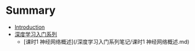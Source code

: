 # Summary

* [Introduction](README.md)
* [深度学习入门系列](/深度学习入门系列笔记/深度学习入门系列.md)
  * [课时1 神经网络概述](/深度学习入门系列笔记/课时1 神经网络概述.md)



